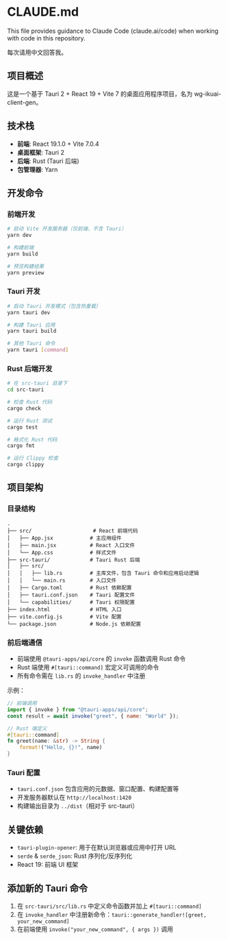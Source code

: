 # CLAUDE.md

This file provides guidance to Claude Code (claude.ai/code) when working with code in this repository.

每次请用中文回答我。

## 项目概述

这是一个基于 Tauri 2 + React 19 + Vite 7 的桌面应用程序项目，名为 wg-ikuai-client-gen。

## 技术栈

- **前端**: React 19.1.0 + Vite 7.0.4
- **桌面框架**: Tauri 2
- **后端**: Rust (Tauri 后端)
- **包管理器**: Yarn

## 开发命令

### 前端开发
```bash
# 启动 Vite 开发服务器（仅前端，不含 Tauri）
yarn dev

# 构建前端
yarn build

# 预览构建结果
yarn preview
```

### Tauri 开发
```bash
# 启动 Tauri 开发模式（包含热重载）
yarn tauri dev

# 构建 Tauri 应用
yarn tauri build

# 其他 Tauri 命令
yarn tauri [command]
```

### Rust 后端开发
```bash
# 在 src-tauri 目录下
cd src-tauri

# 检查 Rust 代码
cargo check

# 运行 Rust 测试
cargo test

# 格式化 Rust 代码
cargo fmt

# 运行 Clippy 检查
cargo clippy
```

## 项目架构

### 目录结构

```
.
├── src/                    # React 前端代码
│   ├── App.jsx            # 主应用组件
│   ├── main.jsx           # React 入口文件
│   └── App.css            # 样式文件
├── src-tauri/             # Tauri Rust 后端
│   ├── src/
│   │   ├── lib.rs         # 主库文件，包含 Tauri 命令和应用启动逻辑
│   │   └── main.rs        # 入口文件
│   ├── Cargo.toml         # Rust 依赖配置
│   ├── tauri.conf.json    # Tauri 配置文件
│   └── capabilities/      # Tauri 权限配置
├── index.html             # HTML 入口
├── vite.config.js         # Vite 配置
└── package.json           # Node.js 依赖配置
```

### 前后端通信

- 前端使用 `@tauri-apps/api/core` 的 `invoke` 函数调用 Rust 命令
- Rust 端使用 `#[tauri::command]` 宏定义可调用的命令
- 所有命令需在 `lib.rs` 的 `invoke_handler` 中注册

示例：
```javascript
// 前端调用
import { invoke } from "@tauri-apps/api/core";
const result = await invoke("greet", { name: "World" });
```

```rust
// Rust 端定义
#[tauri::command]
fn greet(name: &str) -> String {
    format!("Hello, {}!", name)
}
```

### Tauri 配置

- `tauri.conf.json` 包含应用的元数据、窗口配置、构建配置等
- 开发服务器默认在 `http://localhost:1420`
- 构建输出目录为 `../dist`（相对于 src-tauri）

## 关键依赖

- `tauri-plugin-opener`: 用于在默认浏览器或应用中打开 URL
- `serde` & `serde_json`: Rust 序列化/反序列化
- React 19: 前端 UI 框架

## 添加新的 Tauri 命令

1. 在 `src-tauri/src/lib.rs` 中定义命令函数并加上 `#[tauri::command]`
2. 在 `invoke_handler` 中注册新命令：`tauri::generate_handler![greet, your_new_command]`
3. 在前端使用 `invoke("your_new_command", { args })` 调用
